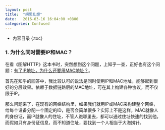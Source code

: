 ```yaml
---
layout: post
title:  "胡思乱想"
date:   2016-03-16 16:04:00 +0800
categories: Confused
---
```

* 内容目录
{:toc}



### 1. 为什么同时需要IP和MAC？

在看《图解HTTP》这本书时，突然想到这个问题，上知乎一查，正好也有这个问题：[有了IP地址，为什么还要用MAC地址？](https://www.zhihu.com/question/21546408)。

首先在知乎的回答中，我比较认可的说法是同时使用IP和MAC地址，能够起到很好的分层效果。依赖于数据链路层的MAC地址，可在其上构建各种协议，而不仅限于IP。

那么问题来了，在现有的网络结构里，如果我们就用IP或MAC来构建整个网络，给每个设备分配一个固定的ID，是否会简单很多？实际上不是这样，MAC就像人的身份证，而IP就像人的住址，不管人跑哪里去，都可以通过住址快速的找到他。而假如只有身份证信息，而不知道住址，要找到一个人相当于大海捞针。